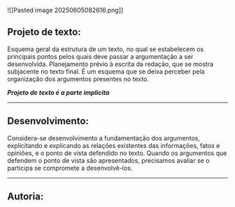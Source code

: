 ![[Pasted image 20250605082616.png]]
## Projeto de texto:

Esquema geral da estrutura de um texto, no qual se estabelecem os principais pontos pelos quais deve passar a argumentação a ser desenvolvida. Planejamento prévio à escrita da redação, que se mostra subjacente no texto final. É um esquema que se deixa perceber pela organização dos argumentos presentes no texto. 

***Projeto de texto é a parte implícita***

---
## Desenvolvimento:

Considera-se desenvolvimento a fundamentação dos argumentos, explicitando e explicando as relações existentes das informações, fatos e opiniões, e o ponto de vista defendido no texto. Quando os argumentos que defendem o ponto de vista são apresentados, precisamos avaliar se o participa se compromete a desenvolvê-los.

---
## Autoria:


